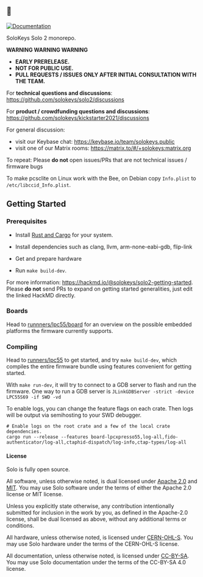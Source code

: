 ## 🐝

[![Documentation][docs-image]][docs-link]

SoloKeys Solo 2 monorepo.

**WARNING WARNING WARNING**
- **EARLY PRERELEASE.**
- **NOT FOR PUBLIC USE.**
- **PULL REQUESTS / ISSUES ONLY AFTER INITIAL CONSULTATION WITH THE TEAM.**



For **technical questions and discussions**: https://github.com/solokeys/solo2/discussions

For **product / crowdfunding questions and discussions**: https://github.com/solokeys/kickstarter2021/discussions

For general discussion:

- visit our Keybase chat: https://keybase.io/team/solokeys.public
- visit one of our Matrix rooms: https://matrix.to/#/+solokeys:matrix.org



To repeat: Please **do not** open issues/PRs that are not technical issues / firmware bugs



To make pcsclite on Linux work with the Bee, on Debian copy `Info.plist` to `/etc/libccid_Info.plist`.

[docs-image]: https://img.shields.io/badge/docs-book-green?style=flat-square
[docs-link]: https://solo-bee.netlify.com

## Getting Started

### Prerequisites

- Install [Rust and Cargo](https://www.rust-lang.org/tools/install) for your system.

- Install dependencies such as clang, llvm, arm-none-eabi-gdb, flip-link

- Get and prepare hardware
- Run `make build-dev`.

For more information: <https://hackmd.io/@solokeys/solo2-getting-started>.
Please **do not** send PRs to expand on getting started generalities, just edit the linked HackMD directly.


### Boards

Head to [runnners/lpc55/board](runners/lpc55/board) for an overview on the possible embedded platforms the firmware
currently supports.

### Compiling

Head to [runners/lpc55](runners/lpc55) to get started, and try `make build-dev`, which compiles
the entire firmware bundle using features convenient for getting started.

With `make run-dev`, it will try to connect to a GDB server to flash and run the firmware.
One way to run a GDB server is `JLinkGDBServer -strict -device LPC55S69 -if SWD -vd`

To enable logs, you can change the feature flags on each crate.  Then logs will be output via semihosting to your SWD debugger.
```
# Enable logs on the root crate and a few of the local crate dependencies.
cargo run --release --features board-lpcxpresso55,log-all,fido-authenticator/log-all,ctaphid-dispatch/log-info,ctap-types/log-all
```

#### License

Solo is fully open source.

All software, unless otherwise noted, is dual licensed under [Apache 2.0](LICENSE-APACHE) and [MIT](LICENSE-MIT).
You may use Solo software under the terms of either the Apache 2.0 license or MIT license.

Unless you explicitly state otherwise, any contribution intentionally submitted for inclusion in the work by you, as defined in the Apache-2.0 license, shall be dual licensed as above, without any additional terms or conditions.

All hardware, unless otherwise noted, is licensed under [CERN-OHL-S](https://github.com/solokeys/solo2-hw/blob/main/LICENSE.txt).
You may use Solo hardware under the terms of the CERN-OHL-S license.

All documentation, unless otherwise noted, is licensed under [CC-BY-SA](https://creativecommons.org/licenses/by-sa/4.0/).
You may use Solo documentation under the terms of the CC-BY-SA 4.0 license.
